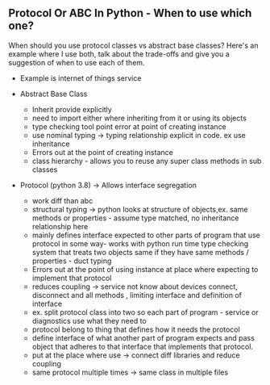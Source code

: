 ## Protocol Or ABC In Python - When to use which one?

When should you use protocol classes vs abstract base classes? Here's an example where I use both, talk about the trade-offs and give you a suggestion of when to use each of them.

- Example is internet of things service

- Abstract Base Class 
    - Inherit provide explicitly
    - need to import either where inheriting from it or using its objects
    - type checking tool point error at point of creating instance 
    - use nominal typing -> typing relationship explicit in code. ex use inheritance
    - Errors out at the point of creating instance 
    - class hierarchy - allows you to reuse any super class methods in sub classes

- Protocol (python 3.8) -> Allows interface segregation
    - work diff than abc
    - structural typing -> python looks at structure of objects,ex. same methods or properties - assume type matched, no inheritance relationship here 
    - mainly defines interface expected to other parts of program that use protocol in some way- works with python run time type checking system that treats two objects same if they have same methods / properties - duct typing 
    - Errors out at the point of using instance at place where expecting to implement that protocol
    - reduces coupling -> service not know about devices connect, disconnect and all methods , limiting interface and definition of interface 
    - ex. split protocol class into two so each part of program - service or diagnostics use what they need to 
    - protocol belong to thing that defines how it needs the protocol
    - define interface of what another part of program expects and pass object that adheres to that interface that implements that protocol. 
    - put at the place where use -> connect diff libraries and reduce coupling
    - same protocol multiple times -> same class in multiple files
